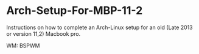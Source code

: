 # Arch-Setup-For-MBP-11-2


Instructions on how to complete an Arch-Linux setup for an old (Late 2013 or version 11,2) Macbook pro.

WM: BSPWM
